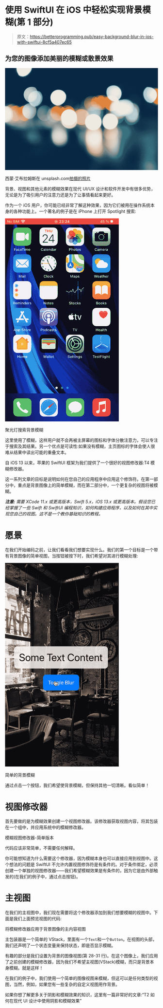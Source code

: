# 使用 SwiftUI 在 iOS 中轻松实现背景模糊(第 1 部分)

> 原文：<https://betterprogramming.pub/easy-background-blur-in-ios-with-swiftui-8cf5a407ec65>

## 为您的图像添加美丽的模糊或散景效果

![](img/32e5ed0d37e9d6bc07b2ea7ac2bad7da.png)

西蒙·艾布拉姆斯在 unsplash.com[拍摄的照片](https://unsplash.com)

背景、视图和其他元素的模糊效果在现代 UI/UX 设计和软件开发中有很多优势，无论是为了吸引用户的注意力还是为了让事情看起来更好。

作为一个 iOS 用户，你可能已经非常了解这种效果，因为它们被用在操作系统本身的各种功能上。一个著名的例子是在 iPhone 上打开 Spotlight 搜索:

![](img/bece7a2ba02dd8383b3d0f6bb657a218.png)

聚光灯搜索背景模糊

这里使用了模糊，这样用户就不会再被主屏幕的图标和字体分散注意力，可以专注于搜索及其结果。另一个优点是可读性:如果没有模糊，主页图标的字体会使人很难从结果中读出可能的重叠文本。

自 iOS 13 以来，苹果的 SwiftUI 框架为我们提供了一个很好的视图修改器:T4 模糊修改器。

这一系列文章的目标是说明如何在您自己的应用程序中应用这个修饰符。在第一部分中，重点是背景图像上的简单模糊，而在第二部分中，一个更复杂的视图将被模糊。

***注意:*** *需要 XCode 11.x 或更高版本，Swift 5.x，iOS 13.x 或更高版本。假设您已经掌握了一些 Swift 和 SwiftUI 编程知识，如何构建应用程序，以及如何在其中实现您自己的视图。这不是一个教你基础知识的教程。*

# 愿景

在我们开始编码之前，让我们看看我们想要实现什么。我们的第一个目标是一个带有背景图像的简单视图，当按钮被按下时，我们希望对其进行模糊处理:

![](img/4a4c10b23defd7dec42fcb1dfd880fe7.png)

简单的背景模糊

通过点击一个按钮，我们希望使背景模糊，但保持其他一切清晰。看似简单！

# 视图修改器

首先要做的是为模糊效果创建一个视图修改器。该修改器获取视图内容，将其包装在一个组中，并应用系统中的模糊修改器。

模糊视图修改器-简单版本

代码应该非常简单，不需要任何解释。

你可能想知道为什么需要这个修改器，因为模糊本身也可以直接应用到视图中。这个想法的问题是 SwiftUI 不允许内置视图修饰符是有条件的。对于条件绑定，必须创建一个单独的视图修改器——我们希望模糊效果是有条件的，因为它是由外部触发的(在我们的例子中，通过点击按钮)。

# 主视图

在我们的主视图中，我们现在需要将这个修改器添加到我们想要模糊的视图中。下面是我们上面预览视图的代码:

将模糊修改器应用于背景图像的主内容视图

主包装器是一个简单的 VStack，里面有一个`Text`和一个`Button`。在视图的头部，我们还声明了一个状态变量来保持状态，即是否显示模糊。

有趣的部分是我们设置为背景的图像视图(第 28-31 行)。在这个图像上，我们应用了之前创建的模糊修改器，因为我们不希望主视图(VStack)模糊，而只是背景本身模糊。就是这样！

在我们的例子中，我们使用一个简单的图像视图来模糊，但这可以是任何类型的视图，当然，例如，如果您有一些复杂的自定义视图用作背景。

如果你想了解更多关于阴影和模糊效果的知识，这里有一篇非常好的文章:“T2 如何在现代 UI 设计中使用阴影和模糊效果”